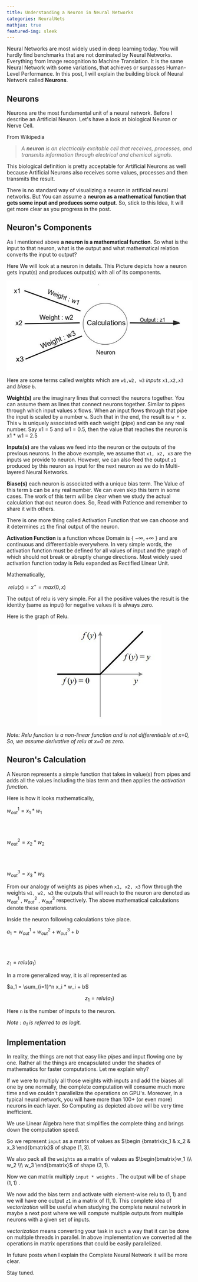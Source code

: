 ```yaml
---
title: Understanding a Neuron in Neural Networks
categories: NeuralNets
mathjax: true
featured-img: sleek
---
```


Neural Networks are most widely used in deep learning today. You will hardly find benchmarks that are not dominated by Neural Networks. Everything from Image recognition to Machine Translation. It is the same Neural Network with some variations, that achieves or surpasses Human-Level Performance. In this post, I will explain the building block of Neural Network called **Neurons**.

##  Neurons

Neurons are the most fundamental unit of a neural network. Before I describe an Artificial Neuron. Let's have a look at biological Neuron or Nerve Cell.

From Wikipedia

> *A **neuron**  is an electrically excitable cell that receives, processes, and transmits information through electrical and chemical signals.*

This biological definition is pretty acceptable for Artificial Neurons as well because Artificial Neurons also receives some values, processes and then transmits the result.

There is no standard way of visualizing a neuron in artificial neural networks. But You can assume a **neuron as a mathematical function that gets some input and produces some output**. So, stick to this Idea, It will get more clear as you progress in the post.



## Neuron's Components

As I mentioned above **a neuron is a mathematical function**. So what is the input to that neuron, what is the output and what mathematical relation converts the input to output?

Here We will look at a neuron in details. This Picture depicts how a neuron gets input(s) and produces output(s) with all of its components.

<p align="center"><img src="https://github.com/coder3101/coder3101.github.com/raw/master/in-post_imgs/understanding-ff-nn/NeuronExpl.jpg"/>

</p>

Here are some terms called *weights* which are `w1,w2, w3` *inputs* `x1,x2,x3` and *biase* `b`.

**Weight(s)** are the imaginary lines that connect the neurons together. You can assume them as lines that connect neurons together. Similar to pipes through which input values x flows. When an input flows through that pipe the input is scaled by a number `w`. Such that in the end, the result is `w * x`. This `w` is uniquely associated with each weight (pipe) and can be any real number.  Say x1 = 5 and w1 = 0.5, then the value that reaches the neuron is x1 * w1 = 2.5

**Inputs(s)** are the values we feed into the neuron or the outputs of the previous neurons. In the above example, we assume that `x1, x2, x3` are the inputs we provide to neuron. However, we can also feed the output `z1` produced by this neuron as input for the next neuron as we do in Multi-layered Neural Networks. 

**Biase(s)** each neuron is associated with a unique bias term. The Value of this term `b` can be any real number. We can even skip this term in some cases. The work of this term will be clear when we study the actual calculation that out neuron does. So, Read with Patience and remember to share it with others.

There is one more thing called Activation Function that we can choose and it determines  `z1` the final output of the neuron.

**Activation Function** is a function whose Domain is { ${-\infty, +\infty}$ } and are continuous and differentiable everywhere. In very simple words, the activation function must be defined for all values of input and the graph of which should not break or abruptly change directions. Most widely used activation function today is Relu expanded as Rectified Linear Unit.

Mathematically,

<p align="center">

​						$relu(x) = x^+ = max(0, x)$

</p>

The output of relu is very simple. For all the positive values the result is the identity (same as input) for negative values it is always zero. 

Here is the graph of Relu.

<p align="center">

<img src="https://github.com/coder3101/coder3101.github.com/raw/master/in-post_imgs/understanding-ff-nn/relu.jpeg"/>

</p>



*Note: Relu function is a non-linear function and is not differentiable at x=0, So, we assume derivative of relu at x=0 as zero.*



## Neuron's Calculation

A Neuron represents a simple function that takes in value(s) from pipes and adds all the values including the bias term and then applies the *activation function*.

Here is how it looks mathematically,

<p align="center">

$w^1_{out} =  x_1 * w_1$

<br><br>

$w^2_{out} =  x_2 * w_2$

<br>

<br>

$w^3_{out} =  x_3 * w_3$

</p>

From our analogy of weights as pipes when `x1, x2, x3` flow through the weights `w1, w2, w3` the outputs that will reach to the neuron are denoted as $w_{out}^1$ , $w^2_{out}$ , $w^3_{out}$ respectively. The above mathematical calculations denote these operations.

Inside the neuron following calculations take place.

<p align="center">

$a_1 = w^1_{out} + w^2_{out} + w^3_{out} + b$

<br><br>

$z_1 = relu (a_1)$

</p>



In a more generalized way, it is all represented as

<p align="center">

$a_1 = \sum_{i=1}^n x_i * w_i + b$

$$z_1 = relu( a_1)$$

</p>

Here `n` is the number of inputs to the neuron. 

*Note : $a_1$ is referred to as logit.*

##  Implementation

In reality, the things are not that easy like *pipes* and input flowing one by one. Rather all the things are encapsulated under the shades of mathematics for faster computations. Let me explain why? 

If we were to multiply all those weights with inputs and add the biases all one by one normally, the complete computation will consume much more time and we couldn't parallelize the operations on GPU's. Moreover, In a typical neural network, you will have more than 100+ (or even more) neurons in each layer. So Computing as depicted above will be very time inefficient. 

We use Linear Algebra here that simplifies the complete thing and brings down the computation speed.

So we represent `input` as a matrix of values as $\begin {bmatrix}x_1 & x_2 & x_3 \end{bmatrix}$  of shape $(1,3)$.

We also pack all the `weights` as a matrix of values as $\begin{bmatrix}w_1 \\\ w_2 \\\ w_3 \end{bmatrix}$ of shape $(3,1)$.

Now we can matrix multiply `input * weights` .  The output will be of shape $(1,1)$ .

We now add the bias term and activate with element-wise relu to $(1,1)$ and we will have one output `z1` in a matrix of $(1,1)$. This complete idea of *vectorization* will be useful when studying the complete neural network in maybe a next post where we will compute multiple outputs from multiple neurons with a given set of inputs.    

*vectorization* means converting your task in such a way that it can be done on multiple threads in parallel. In above implementation we converted all the operations in matrix operations that could be easily parallelized.

In future posts when I explain the Complete Neural Network it will be more clear.

Stay tuned.





